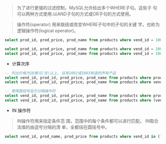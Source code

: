 
> 为了进行更强的过滤控制，MySQL允许给出多个WHERE子句。这些子 句可以两种方式使用:以AND子句的方式或OR子句的方式使用。

> 操作符(operator) 用来联结或改变WHERE子句中的子句的关键 字。也称为逻辑操作符(logical operator)。

```sql
select prod_id, prod_price, prod_name from products where vend_id = 1003 and prod_price <= 10;

select prod_id, prod_price, prod_name from products where vend_id = 1002 and vend_id = 1003;
select prod_id, prod_price, prod_name from products where vend_id = 1002 or vend_id = 1003;

```

+ 计算次序

```sql
-- 列出价格为10美元(含)以上, 且有1002或1003制造的所有产品
select vend_id, prod_id, prod_price, prod_name from products where prod_price >= 10 and vend_id = 1002 or vend_id = 1003;
select vend_id, prod_id, prod_price, prod_name from products where vend_id = 1002 or vend_id = 1003 and  prod_price >= 10;

-- 使用圆括号显示分隔操作符
select vend_id, prod_id, prod_price, prod_name from products where prod_price >= 10 and (vend_id = 1002 or vend_id = 1003);
select vend_id, prod_id, prod_price, prod_name from products where (vend_id = 1002 or vend_id = 1003) and  prod_price >= 10;


```

+ IN 操作符

> IN操作符用来指定条件范 围，范围中的每个条件都可以进行匹配。
> IN取合法值的由逗号分隔的清 单，全都括在圆括号中。

```sql
select vend_id, prod_name, prod_price from products where vend_id in (1002, 1003) order by prod_name;
```


